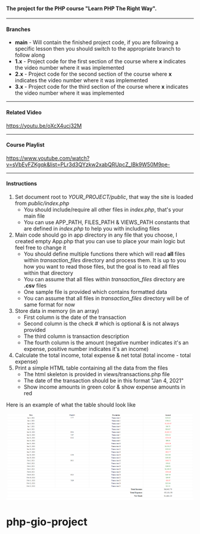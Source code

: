 #### The project for the PHP course "Learn PHP The Right Way".

--- 
#### Branches
* **main** - Will contain the finished project code, if you are following a specific lesson then you should switch to the appropriate branch to follow along
* **1.x** - Project code for the first section of the course where **x** indicates the video number where it was implemented
* **2.x** - Project code for the second section of the course where **x** indicates the video number where it was implemented
* **3.x** - Project code for the third section of the course where **x** indicates the video number where it was implemented

---
#### Related Video
https://youtu.be/oXcX4ucj32M

---
#### Course Playlist
https://www.youtube.com/watch?v=sVbEyFZKgqk&list=PLr3d3QYzkw2xabQRUpcZ_IBk9W50M9pe-

---
#### Instructions
1. Set document root to _YOUR_PROJECT/public_, that way the site is loaded from _public/index.php_
   * You should include/require all other files in _index.php_, that's your main file
   * You can use APP_PATH, FILES_PATH & VIEWS_PATH constants that are defined in _index.php_ to help you with including files
2. Main code should go in app directory in any file that you choose, I created empty App.php that you can use to place your main logic but feel free to change it
   * You should define multiple functions there which will read **all** files within _transaction_files_ directory and process them. It is up to you how you want to read those files, but the goal is to read all files within that directory
   * You can assume that all files within _transaction_files_ directory are **.csv** files
   * One sample file is provided which contains formatted data
   * You can assume that all files in _transaction_files_ directory will be of same format for now
3. Store data in memory (in an array)
   * First column is the date of the transaction
   * Second column is the check # which is optional & is not always provided
   * The third column is transaction description
   * The fourth column is the amount (negative number indicates it's an expense, positive number indicates it's an income)
4. Calculate the total income, total expense & net total (total income - total expense)
5. Print a simple HTML table containing all the data from the files
   * The html skeleton is provided in views/transactions.php file
   * The date of the transaction should be in this format "Jan 4, 2021"
   * Show income amounts in green color & show expense amounts in red

Here is an example of what the table should look like

![Sample Output](result.png)
# php-gio-project
